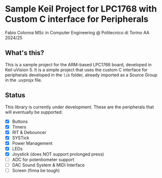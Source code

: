# Sample Keil Project for LPC1768 with Custom C interface for Peripherals

Fabio Colonna
MSc in Computer Engineering @ Politecnico di Torino
AA 2024/25

## What's this?

This is a sample project for the ARM-based LPC1768 board, developed in Keil uVision 5. It is a simple project that uses the custom C interface for peripherals developed in the `lib` folder, already imported as a Source Group in the
.uvprojx file.

## Status

This library is currently under development. These are the peripherals that will eventually be supported:

- [X] Buttons
- [X] Timers
- [X] RIT & Debouncer
- [X] SYSTick
- [X] Power Management
- [X] LEDs
- [X] Joystick (does NOT support prolonged press)
- [ ] ADC for potentiometer support
- [ ] DAC Sound System & MIDI Interface
- [ ] Screen (finna be tough)
